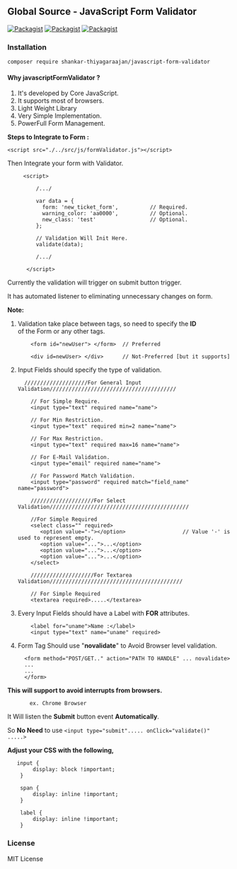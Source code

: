 ## Global Source - JavaScript Form Validator


[![Packagist](https://img.shields.io/badge/JavaScript-Core-blue.svg)](https://github.com/global-source/javascript_form_validator) [![Packagist](https://img.shields.io/badge/JavaScript-ES6-green.svg)](https://github.com/global-source/javascript_form_validator) [![Packagist](https://img.shields.io/badge/Build-Alpha-lightgrey.svg)](https://github.com/global-source/javascript_form_validator)


### Installation 

    composer require shankar-thiyagaraajan/javascript-form-validator

#### Why javascriptFormValidator ?

1. It's developed by Core JavaScript. 
2. It supports most of browsers.
3. Light Weight Library
4. Very Simple Implementation.
5. PowerFull Form Management. 

**Steps to Integrate to Form :**

``<script src="./../src/js/formValidator.js"></script>``

Then Integrate your form with Validator.

         <script>
         
             /.../
             
             var data = {
               form: 'new_ticket_form',          // Required.
               warning_color: 'aa0000',          // Optional.
               new_class: 'test'                 // Optional.
             };

             // Validation Will Init Here.
             validate(data);
             
             /.../
             
          </script>
          
          
Currently the validation will trigger on submit button trigger.

It has automated listener to eliminating unnecessary changes on form.

**Note:**

1. Validation take place between tags, so need to specify the **ID**  
   of the Form or any other tags.
   
           <form id="newUser"> </form>  // Preferred
           
           <div id=newUser> </div>      // Not-Preferred [but it supports]
           
2. Input Fields should specify the type of validation.
 
         ////////////////////For General Input Validation////////////////////////////////////////

           // For Simple Require.
           <input type="text" required name="name">
           
           // For Min Restriction.
           <input type="text" required min=2 name="name">
           
           // For Max Restriction.
           <input type="text" required max=16 name="name">
           
           // For E-Mail Validation.
           <input type="email" required name="name">           
           
           // For Password Match Validation.
           <input type="password" required match="field_name" name="password">
           
           ////////////////////For Select Validation////////////////////////////////////////////
           
           //For Simple Required
           <select class="" required>
              <option value="-"></option>                  // Value '-' is used to represent empty.
              <option value="...">...</option>
              <option value="...">...</option>
              <option value="...">...</option>
           </select>
           
           ////////////////////For Textarea Validation//////////////////////////////////////////
           
           // For Simple Required
           <textarea required>.....</textarea>
           
           
3. Every Input Fields should have a Label with **FOR** attributes.

           <label for="uname">Name :</label>
           <input type="text" name="uname" required>
           
4. Form Tag Should use "**novalidate**" to Avoid Browser level validation.

         <form method="POST/GET.." action="PATH TO HANDLE" ... novalidate> 
         ...
         ...
         </form>
         
 **This will support to avoid interrupts from browsers.**
       
           ex. Chrome Browser      
           
It Will listen the **Submit** button event **Automatically**.

So **No Need** to use ``<input type="submit"..... onClick="validate()" .....>``

**Adjust your CSS with the following,**

       input {
            display: block !important;
        }

        span {
            display: inline !important;
        }

        label {
            display: inline !important;
        }

### License

MIT License

           
   
